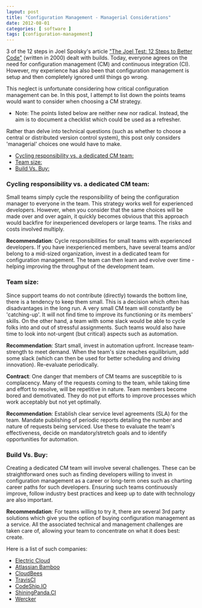 ```yaml
---
layout: post
title: "Configuration Management - Managerial Considerations"
date: 2012-08-01
categories: [ software ]
tags: [configuration-management]
---
```


3 of the 12 steps in Joel Spolsky's article ["The Joel Test: 12 Steps to Better Code"](http://www.joelonsoftware.com/articles/fog0000000043.html) (written in 2000) dealt with builds. Today, everyone agrees on the need for configuration management (CM) and continuous integration (CI). However, my experience has also been that configuration management is setup and then completely ignored until things go wrong. 

This neglect is unfortunate considering how critical configuration management can be. In this post, I attempt to list down the points teams would want to consider when choosing a CM strategy. 

* Note: 
The points listed below are neither new nor radical. Instead, the aim is to document a checklist which could be used as a refresher.

Rather than delve into technical questions (such as whether to choose a central or distributed version control system), this post only considers 'managerial' choices one would have to make.

- [Cycling responsibility vs. a dedicated CM team:](#cycling-responsibility-vs-a-dedicated-cm-team)
- [Team size:](#team-size)
- [Build Vs. Buy:](#build-vs-buy)

### Cycling responsibility vs. a dedicated CM team: 

Small teams simply cycle the responsibility of being the configuration manager to everyone in the team. This strategy works well for experienced developers. However, when you consider that the same choices will be made over and over again, it quickly becomes obvious that this approach would backfire for inexperienced developers or large teams. The risks and costs involved multiply. 

**Recommendation**: Cycle responsibilities for small teams with experienced developers. If you have inexperienced members, have several teams and/or belong to a mid-sized organization, invest in a dedicated team for configuration management. The team can then learn and evolve over time - helping improving the throughput of the development team.

### Team size: 
Since support teams do not contribute (directly) towards the bottom line, there is a tendency to keep them small. This is a decision which often has disadvantages in the long run. A very small CM team will constantly be 'catching-up'. It will not find time to improve its functioning or its members' skills. On the other hand, a team with some slack would be able to cycle folks into and out of stressful assignments. Such teams would also have time to look into not-urgent (but critical) aspects such as automation.

**Recommendation**: Start small, invest in automation upfront. Increase team-strength to meet demand. When the team's size reaches equilibrium, add some slack (which can then be used for better scheduling and driving innovation). Re-evaluate periodically.

**Contract**:
One danger that members of CM teams are susceptible to is complacency. Many of the requests coming to the team, while taking time and effort to resolve, will be repetitive in nature. Team members become bored and demotivated. They do not put efforts to improve processes which work acceptably but not yet optimally.

**Recommendation**: Establish clear service level agreements (SLA) for the team. Mandate publishing of periodic reports detailing the number and nature of requests being serviced. Use these to evaluate the team's effectiveness, decide on mandatory/stretch goals and to identify opportunities for automation.

### Build Vs. Buy:
Creating a dedicated CM team will involve several challenges. These can be straightforward ones such as finding developers willing to invest in configuration management as a career or long-term ones such as charting career paths for such developers. Ensuring such teams  continuously improve, follow industry best practices and keep up to date with technology are also important.

**Recommendation**: For teams willing to try it, there are several 3rd party solutions which give you the option of buying configuration management as a service. All the associated technical and management challenges are taken care of, allowing your team to concentrate on what it does best: create. 

Here is a list of such companies:
* [Electric Cloud](http://www.electric-cloud.com/)
* [Atlassian Bamboo](http://www.atlassian.com/software/bamboo/overview)
* [CloudBees](http://www.cloudbees.com/)
* [TravisCI](https://travis-ci.org/)
* [CodeShip.IO](https://www.codeship.io/)
* [ShiningPanda.CI](https://www.shiningpanda-ci.com/)
* [Wercker](http://beta.wercker.com/)

